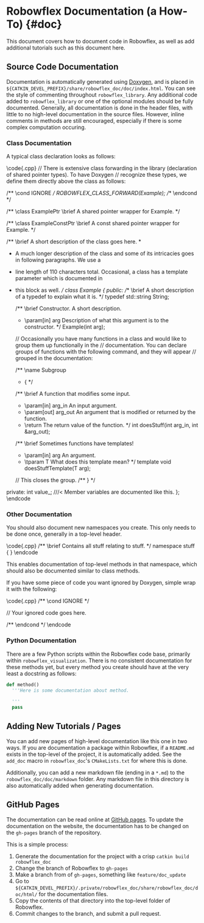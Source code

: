 # Robowflex Documentation (a How-To) {#doc}

This document covers how to document code in Robowflex, as well as add additional tutorials such as this document here.

## Source Code Documentation

Documentation is automatically generated using [Doxygen](http://www.stack.nl/~dimitri/doxygen/), and is placed in `${CATKIN_DEVEL_PREFIX}/share/robowflex_doc/doc/index.html`.
You can see the style of commenting throughout `robowflex_library`.
Any additional code added to `robowflex_library` or one of the optional modules should be fully documented.
Generally, all documentation is done in the header files, with little to no high-level documentation in the source files.
However, inline comments in methods are still encouraged, especially if there is some complex computation occuring.

### Class Documentation

A typical class declaration looks as follows:

\code{.cpp}
// There is extensive class forwarding in the library (declaration of shared pointer types). To have Doxygen 
// recognize these types, we define them directly above the class as follows:

/** \cond IGNORE */
ROBOWFLEX_CLASS_FORWARD(Example);
/** \endcond */

/** \class ExamplePtr
    \brief A shared pointer wrapper for Example. */

/** \class ExampleConstPtr
    \brief A const shared pointer wrapper for Example. */

/** \brief A short description of the class goes here.
 *
 *  A much longer description of the class and some of its intricacies goes in following paragraphs. We use a
 * line length of 110 characters total. Occasional, a class has a template parameter which is documented in
 * this block as well.
 */
 class Example
 {
 public:
     /** \brief A short description of a typedef to explain what it is.
      */
     typedef std::string String;
    
     /** \brief Constructor. A short description.
      *  \param[in] arg Description of what this argument is to the constructor.
      */
     Example(int arg);
    
     // Occasionally you have many functions in a class and would like to group them up functionally in the 
     // documentation. You can declare groups of functions with the following command, and they will appear 
     // grouped in the documentation:
     
     /** \name Subgroup
      *  \{ */
     
     /** \brief A function that modifies some input.
      *  \param[in] arg_in An input argument.
      *  \param[out] arg_out An argument that is modified or returned by the function.
      *  \return The return value of the function.
      */
     int doesStuff(int arg_in, int &arg_out);
  
     /** \brief Sometimes functions have templates!
      *  \param[in] arg An argument.
      *  \tparam T What does this template mean?
      */
     template <typename T>
     void doesStuffTemplate(T arg);
    
     // This closes the group.
     /** \} */
     
 private:
     int value_; ///< Member variables are documented like this.
 };
 \endcode

### Other Documentation

You should also document new namespaces you create.
This only needs to be done once, generally in a top-level header.

\code{.cpp}
/** \brief Contains all stuff relating to stuff.
 */
namespace stuff
{
}
\endcode

This enables documentation of top-level methods in that namespace, which should also be documented similar to class methods.

If you have some piece of code you want ignored by Doxygen, simple wrap it with the following:

\code{.cpp}
/** \cond IGNORE */

// Your ignored code goes here.

/** \endcond */
\endcode

### Python Documentation

There are a few Python scripts within the Robowflex code base, primarily within `robowflex_visualization`.
There is no consistent documentation for these methods yet, but every method you create should have at the very least a docstring as follows:

```py
def method()
  '''Here is some documentation about method.
  
  '''
  pass
```

## Adding New Tutorials / Pages

You can add new pages of high-level documentation like this one in two ways.
If you are documentation a package within Robowflex, if a `README.md` exists in the top-level of the project, it is automatically added.
See the `add_doc` macro in `robowflex_doc`'s `CMakeLists.txt` for where this is done.

Additionally, you can add a new markdown file (ending in a `*.md`) to the `robowflex_doc/doc/markdown` folder.
Any markdown file in this directory is also automatically added when generating documentation.

## GitHub Pages

The documentation can be read online at [GitHub pages](https://kavrakilab.github.io/robowflex/).
To update the documentation on the website, the documentation has to be changed on the `gh-pages` branch of the repository.

This is a simple process:
1. Generate the documentation for the project with a crisp `catkin build robowflex_doc`
2. Change the branch of Robowflex to `gh-pages`
3. Make a branch from of `gh-pages`, something like `feature/doc_update`
4. Go to `${CATKIN_DEVEL_PREFIX}/.private/robowflex_doc/share/robowflex_doc/doc/html/` for the documentation files.
5. Copy the contents of that directory into the top-level folder of Robowflex.
6. Commit changes to the branch, and submit a pull request.
